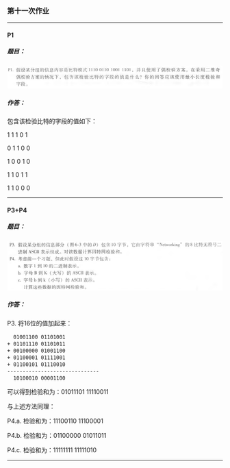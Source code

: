 ### 第十一次作业

* * *

#### P1

##### 题目：
![](static/P1.png)

##### 作答：
包含该检验比特的字段的值如下：

1 1 1 0 1 

0 1 1 0 0 

1 0 0 1 0 

1 1 0 1 1 

1 1 0 0 0 

* * *

#### P3+P4

##### 题目：
![](static/P3+P4.png)

##### 作答：
P3. 将16位的值加起来：
```
  01001100 01101001 
+ 01101110 01101011 
+ 00100000 01001100 
+ 01100001 01111001
+ 01100101 01110010 
------------------------------ 
  10100010 00001100 
```

可以得到检验和为：01011101 11110011 

与上述方法同理：

P4.a. 检验和为：11100110 11100001 

P4.b. 检验和为：01100000 01011011 

P4.c. 检验和为：11111111 11111010 

* * *
